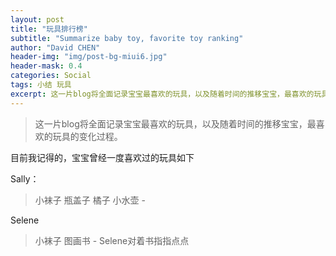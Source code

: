 ```yaml
---
layout: post
title: "玩具排行榜"
subtitle: "Summarize baby toy, favorite toy ranking"
author: "David CHEN"
header-img: "img/post-bg-miui6.jpg"
header-mask: 0.4
categories: Social
tags: 小结 玩具
excerpt: 这一片blog将全面记录宝宝最喜欢的玩具，以及随着时间的推移宝宝，最喜欢的玩具的变化过程。
---
```


> 这一片blog将全面记录宝宝最喜欢的玩具，以及随着时间的推移宝宝，最喜欢的玩具的变化过程。

目前我记得的，宝宝曾经一度喜欢过的玩具如下

Sally：
>小袜子
> 瓶盖子
> 橘子
> 小水壶 - 

 Selene
> 小袜子
> 图画书 - Selene对着书指指点点
> 


